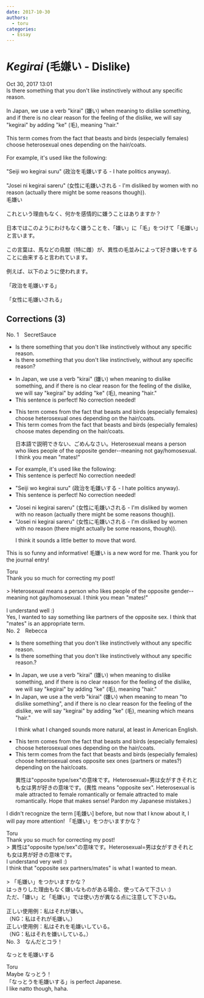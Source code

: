 ```yaml
---
date: 2017-10-30
authors:
  - toru
categories:
  - Essay
---
```


<h1 id="subject_show"><strong><em>Kegirai</strong></em> (毛嫌い - Dislike)</h1>
<div class="date">Oct 30, 2017 13:01</div>
<div id="post"><div id="body_show_ori">
Is there something that you don't like instinctively without any specific reason.<br/><br/>In Japan, we use a verb "kirai" (嫌い) when meaning to dislike something, and if there is no clear reason for the feeling of the dislike, we will say "kegirai" by adding "ke" (毛), meaning "hair."<br/><br/> This term comes from the fact that beasts and birds (especially females) choose heterosexual ones depending on the hair/coats.<br/><br/>For example, it's used like the following:<br/><br/>"Seiji wo kegirai suru" (政治を毛嫌いする - I hate politics anyway).<br/><br/>"Josei ni kegirai sareru" (女性に毛嫌いされる - I'm disliked by women with no reason (actually there might be some reasons though)).
</div></div>

<!-- more -->

<div id="post_ja"><div id="body_show_mo">
毛嫌い<br/><br/>これという理由もなく、何かを感情的に嫌うことはありますか？<br/><br/>日本ではこのようにわけもなく嫌うことを、「嫌い」に「毛」をつけて「毛嫌い」と言います。<br/><br/>この言葉は、馬などの鳥獣（特に雌）が、異性の毛並みによって好き嫌いをすることに由来すると言われています。<br/><br/>例えば、以下のように使われます。<br/><br/>「政治を毛嫌いする」<br/><br/>「女性に毛嫌いされる」
</div></div>

## Corrections (3)
<div id="block"><div class="first_name"> No. 1　<span class="just_name">SecretSauce</span></div><div id="block2">
<ul class="correction_field">
<li class="incorrect">Is there something that you don't like instinctively without any specific reason.</li>
<li class="corrected correct">
Is there something that you don't like instinctively, without any specific reason?
</li>
</ul>
<ul class="correction_field">
<li class="incorrect">In Japan, we use a verb "kirai" (嫌い) when meaning to dislike something, and if there is no clear reason for the feeling of the dislike, we will say "kegirai" by adding "ke" (毛), meaning "hair."</li>
<li class="corrected perfect">This sentence is perfect! No correction needed!</li>
</ul>
<ul class="correction_field">
<li class="incorrect">This term comes from the fact that beasts and birds (especially females) choose heterosexual ones depending on the hair/coats.</li>
<li class="corrected correct">
This term comes from the fact that beasts and birds (especially females) choose mates depending on the hair/coats.
<p class="correction_comment">日本語で説明できない、ごめんなさい。Heterosexual means a person who likes people of the opposite gender--meaning not gay/homosexual. I think you mean "mates!"</p>
</li>
</ul>
<ul class="correction_field">
<li class="incorrect">For example, it's used like the following:</li>
<li class="corrected perfect">This sentence is perfect! No correction needed!</li>
</ul>
<ul class="correction_field">
<li class="incorrect">"Seiji wo kegirai suru" (政治を毛嫌いする - I hate politics anyway).</li>
<li class="corrected perfect">This sentence is perfect! No correction needed!</li>
</ul>
<ul class="correction_field">
<li class="incorrect">"Josei ni kegirai sareru" (女性に毛嫌いされる - I'm disliked by women with no reason (actually there might be some reasons though)).</li>
<li class="corrected correct">
"Josei ni kegirai sareru" (女性に毛嫌いされる - I'm disliked by women with no reason (there might actually be some reasons, though)).
<p class="correction_comment">I think it sounds a little better to move that word.</p>
</li>
</ul>
<p class="comment_small">
 This is so funny and informative! 毛嫌い is a new word for me. Thank you for the journal entry!
</p>

</div><div class="name"><span class="just_name">Toru</span><br>
Thank you so much for correcting my post!<br/><br/>&gt; Heterosexual means a person who likes people of the opposite gender--meaning not gay/homosexual. I think you mean "mates!"<br/><br/>I understand well :)<br/>Yes, I wanted to say something like partners of the opposite sex. I think that "mates" is an appropriate term.
</div>
</div>
<div id="block"><div class="first_name"> No. 2　<span class="just_name">Rebecca</span></div><div id="block2">
<ul class="correction_field">
<li class="incorrect">Is there something that you don't like instinctively without any specific reason.</li>
<li class="corrected correct">
Is there something that you don't like instinctively without any specific reason<span class="f_red"><span class="sline">.</span>?</span>
</li>
</ul>
<ul class="correction_field">
<li class="incorrect">In Japan, we use a verb "kirai" (嫌い) when meaning to dislike something, and if there is no clear reason for the feeling of the dislike, we will say "kegirai" by adding "ke" (毛), meaning "hair."</li>
<li class="corrected correct">
In Japan, we use <span class="sline">a</span> <span class="f_blue">the</span> verb "kirai" (嫌い) <span class="sline">when meaning</span> <span class="f_blue">to mean "</span>to dislike something<span class="f_blue">"</span>, and if there is no clear reason for the feeling of <span class="sline">the</span> dislike, we will say "kegirai" by adding "ke" (毛), <span class="sline">meaning</span> <span class="f_blue">which means </span>"hair."
<p class="correction_comment">I think what I changed sounds more natural, at least in American English.</p>
</li>
</ul>
<ul class="correction_field">
<li class="incorrect">This term comes from the fact that beasts and birds (especially females) choose heterosexual ones depending on the hair/coats.</li>
<li class="corrected correct">
This term comes from the fact that beasts and birds (especially females) choose <span class="sline">heterosexual ones</span> <span class="f_blue">opposite sex ones (partners or mates?)</span> depending on the hair/coats.
<p class="correction_comment">異性は"opposite type/sex"の意味です。Heterosexual=男は女がすきそれとも女は男が好きの意味です。(異性 means "opposite sex". Heterosexual is male attracted to female romantically or female attracted to male romantically. Hope that makes sense! Pardon my Japanese mistakes.)</p>
</li>
</ul>
<p class="comment_small">
 I didn't recognize the term [毛嫌い] before, but now that I know about it, I will pay more attention! 「毛嫌い」をつかいますかな？
</p>

</div><div class="name"><span class="just_name">Toru</span><br>
Thank you so much for correcting my post!<br/>&gt; 異性は"opposite type/sex"の意味です。Heterosexual=男は女がすきそれとも女は男が好きの意味です。<br/>I understand very well :)<br/>I think that "opposite sex partners/mates" is what I wanted to mean.<br/><br/>&gt; 「毛嫌い」をつかいますかな？<br/>はっきりした理由もなく嫌いなものがある場合、使ってみて下さい :)<br/>ただ、「嫌い」と「毛嫌い」では使い方が異なる点に注意して下さいね。<br/><br/>正しい使用例：私はそれが嫌い。<br/>（NG：私はそれが毛嫌い。）<br/>正しい使用例：私はそれを毛嫌いしている。<br/>（NG：私はそれを嫌いしている。）
</div>
</div>
<div id="block"><div class="first_name"> No. 3　<span class="just_name">なんだとコラ！</span></div><div id="block2">
<p class="comment_small">
 なっとを毛嫌いする
</p>

</div><div class="name"><span class="just_name">Toru</span><br>
Maybe なっとう！<br/>「なっとうを毛嫌いする」is perfect Japanese.<br/>I like natto though, haha.
</div>
</div>
